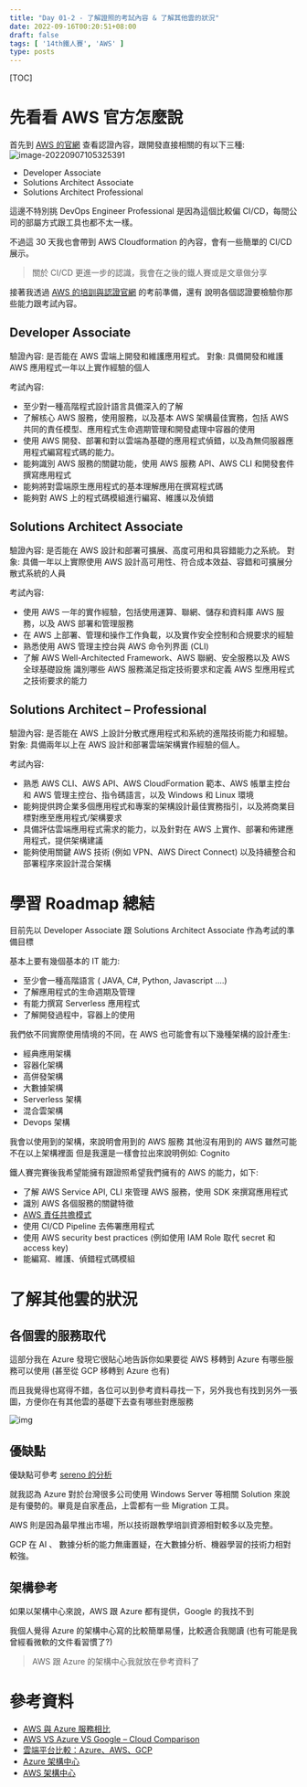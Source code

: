 ```yaml
---
title: "Day 01-2 - 了解證照的考試內容 & 了解其他雲的狀況"
date: 2022-09-16T00:20:51+08:00
draft: false
tags: [ '14th鐵人賽', 'AWS' ]
type: posts
---
```


[TOC]



# 先看看 AWS 官方怎麼說

首先到 [AWS 的官網](https://aws.amazon.com/tw/certification/exams/) 查看認證內容，跟開發直接相關的有以下三種:
![image-20220907105325391](https://raw.githubusercontent.com/kenhong4134/blog-for-it/main/content/posts/iThome%20%E9%90%B5%E4%BA%BA%E8%B3%BD/2022/images/img_20200916001.png)

- Developer Associate
- Solutions Architect Associate
- Solutions Architect Professional

這邊不特別挑 DevOps Engineer Professional 是因為這個比較偏 CI/CD，每間公司的部屬方式跟工具也都不太一樣。

不過這 30 天我也會帶到 AWS Cloudformation 的內容，會有一些簡單的 CI/CD 展示。

> 關於 CI/CD 更進一步的認識，我會在之後的鐵人賽或是文章做分享

接著我透過 [AWS 的培訓與認證官網](https://aws.amazon.com/tw/training/events/) 的考前準備，還有  說明各個認證要檢驗你那些能力跟考試內容。

## Developer Associate
驗證內容: 是否能在 AWS 雲端上開發和維護應用程式。
對象: 具備開發和維護 AWS 應用程式一年以上實作經驗的個人

考試內容:
- 至少對一種高階程式設計語言具備深入的了解
- 了解核心 AWS 服務，使用服務，以及基本 AWS 架構最佳實務，包括 AWS 共同的責任模型、應用程式生命週期管理和開發處理中容器的使用
- 使用 AWS 開發、部署和對以雲端為基礎的應用程式偵錯，以及為無伺服器應用程式編寫程式碼的能力。
- 能夠識別 AWS 服務的關鍵功能，使用 AWS 服務 API、AWS CLI 和開發套件撰寫應用程式
- 能夠將對雲端原生應用程式的基本理解應用在撰寫程式碼
- 能夠對 AWS 上的程式碼模組進行編寫、維護以及偵錯

## Solutions Architect Associate
驗證內容: 是否能在 AWS 設計和部署可擴展、高度可用和具容錯能力之系統。
對象: 具備一年以上實際使用 AWS 設計高可用性、符合成本效益、容錯和可擴展分散式系統的人員

考試內容:
- 使用 AWS 一年的實作經驗，包括使用運算、聯網、儲存和資料庫 AWS 服務，以及 AWS 部署和管理服務
- 在 AWS 上部署、管理和操作工作負載，以及實作安全控制和合規要求的經驗
- 熟悉使用 AWS 管理主控台與 AWS 命令列界面 (CLI)
- 了解 AWS Well-Architected Framework、AWS 聯網、安全服務以及 AWS 全球基礎設施
識別哪些 AWS 服務滿足指定技術要求和定義 AWS 型應用程式之技術要求的能力

## Solutions Architect – Professional

驗證內容: 是否能在 AWS 上設計分散式應用程式和系統的進階技術能力和經驗。
對象: 具備兩年以上在 AWS 設計和部署雲端架構實作經驗的個人。

考試內容:
- 熟悉 AWS CLI、AWS API、AWS CloudFormation 範本、AWS 帳單主控台和 AWS 管理主控台、指令碼語言，以及 Windows 和 Linux 環境
- 能夠提供跨企業多個應用程式和專案的架構設計最佳實務指引，以及將商業目標對應至應用程式/架構要求
- 具備評估雲端應用程式需求的能力，以及針對在 AWS 上實作、部署和佈建應用程式，提供架構建議
- 能夠使用關鍵 AWS 技術 (例如 VPN、AWS Direct Connect) 以及持續整合和部署程序來設計混合架構





# 學習 Roadmap 總結
目前先以 Developer Associate 跟 Solutions Architect Associate 作為考試的準備目標

基本上要有幾個基本的 IT 能力:
- 至少會一種高階語言 ( JAVA, C#, Python, Javascript ....)
- 了解應用程式的生命週期及管理
- 有能力撰寫 Serverless 應用程式
- 了解開發過程中，容器上的使用



我們依不同實際使用情境的不同，在 AWS 也可能會有以下幾種架構的設計產生:

- 經典應用架構
- 容器化架構
- 高併發架構
- 大數據架構
- Serverless 架構
- 混合雲架構
- Devops 架構



我會以使用到的架構，來說明會用到的 AWS 服務
其他沒有用到的 AWS 雖然可能不在以上架構裡面
但是我還是一樣會拉出來說明例如: Cognito



鐵人賽完賽後我希望能擁有跟證照希望我們擁有的 AWS 的能力，如下:

- 了解 AWS Service API, CLI 來管理 AWS 服務，使用 SDK 來撰寫應用程式
- 識別 AWS 各個服務的關鍵特徵
- [AWS 責任共擔模式](https://aws.amazon.com/compliance/shared-responsibility-model/)
- 使用 CI/CD Pipeline 去佈署應用程式
- 使用 AWS security best practices (例如使用 IAM Role 取代 secret 和 access key)
- 能編寫、維護、偵錯程式碼模組





# 了解其他雲的狀況

## 各個雲的服務取代

這部分我在 Azure 發現它很貼心地告訴你如果要從 AWS 移轉到 Azure 有哪些服務可以使用 (甚至從 GCP 移轉到 Azure 也有)

而且我覺得也寫得不錯，各位可以到參考資料尋找一下，另外我也有找到另外一張圖，方便你在有其他雲的基礎下去查有哪些對應服務

![img](https://raw.githubusercontent.com/kenhong4134/blog-for-it/main/content/posts/iThome%20%E9%90%B5%E4%BA%BA%E8%B3%BD/2022/images/Cloud_comparsion.jpg)

## 優缺點



優缺點可參考 [sereno 的分析](https://www.serenoclouds.com/blog/%E9%9B%B2%E7%AB%AF%E5%B9%B3%E5%8F%B0%E6%AF%94%E8%BC%83%EF%BC%9Aazure%E3%80%81aws%E3%80%81gcp/)

就我認為 Azure 對於台灣很多公司使用 Windows Server 等相關 Solution 來說是有優勢的。畢竟是自家產品，上雲都有一些 Migration 工具。

AWS 則是因為最早推出市場，所以技術跟教學培訓資源相對較多以及完整。

GCP 在 AI 、 數據分析的能力無庸置疑，在大數據分析、機器學習的技術力相對較強。



## 架構參考
如果以架構中心來說，AWS 跟 Azure 都有提供，Google 的我找不到

我個人覺得 Azure 的架構中心寫的比較簡單易懂，比較適合我閱讀 (也有可能是我曾經看微軟的文件看習慣了?)

> AWS 跟 Azure 的架構中心我就放在參考資料了



# 參考資料
- [AWS 與 Azure 服務相比](https://docs.microsoft.com/zh-tw/azure/architecture/aws-professional/services)
- [AWS VS Azure VS Google – Cloud Comparison](https://labs.sogeti.com/aws-vs-azure-vs-google-cloud-comparison/)
- [雲端平台比較：Azure、AWS、GCP](https://www.serenoclouds.com/blog/%E9%9B%B2%E7%AB%AF%E5%B9%B3%E5%8F%B0%E6%AF%94%E8%BC%83%EF%BC%9Aazure%E3%80%81aws%E3%80%81gcp/)
- [Azure 架構中心](https://docs.microsoft.com/zh-tw/azure/architecture/)
- [AWS 架構中心](https://aws.amazon.com/tw/architecture/)

